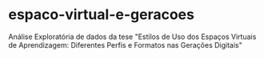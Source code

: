 # espaco-virtual-e-geracoes
Análise Exploratória de dados da tese "Estilos de Uso dos Espaços Virtuais de Aprendizagem: Diferentes Perfis e Formatos nas Gerações Digitais"
